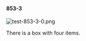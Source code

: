 #### 853-3
![test-853-3-0.png](https://github.com/lil-lab/nlvr/raw/master/nlvr/test/images/3/test-853-3-0.png "test-853-3-0.png")

There is a box with four items.